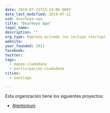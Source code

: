 ```yaml
---
date: 2019-07-21T23:14:06.000Z
date_last_modified: 2019-07-21
uid: dsarhoya-spa
title: "Dsarhoya Spa"
legal_name: 
description: ""
org_type: Empresa privada (no incluye startup)
website: 
year_founded: 2012
facebook: 
twitter: 
tags:
  - mapeo-ciudadano
  - participación-ciudadana
cities: 
  - Santiago

---
```


Esta organización tiene los siguientes proyectos:

- [Atentomuni](/proyectos/atentomuni)
